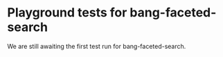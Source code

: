 # Playground tests for bang-faceted-search
We are still awaiting the first test run for bang-faceted-search.

